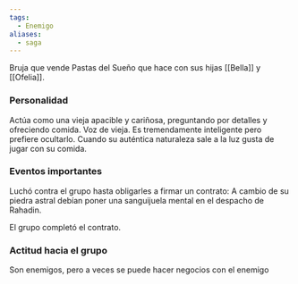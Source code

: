 ```yaml
---
tags:
  - Enemigo
aliases:
  - saga
---
```

Bruja que vende Pastas del Sueño que hace con sus hijas [[Bella]] y [[Ofelia]].

### Personalidad
Actúa como una vieja apacible y cariñosa, preguntando por detalles y ofreciendo comida. Voz de vieja.
Es tremendamente inteligente pero prefiere ocultarlo.
Cuando su auténtica naturaleza sale a la luz gusta de jugar con su comida.

### Eventos importantes
Luchó contra el grupo hasta obligarles a firmar un contrato: A cambio de su piedra astral debían poner una sanguijuela mental en el despacho de Rahadin.

El grupo completó el contrato.

### Actitud hacia el grupo
Son enemigos, pero a veces se puede hacer negocios con el enemigo 
